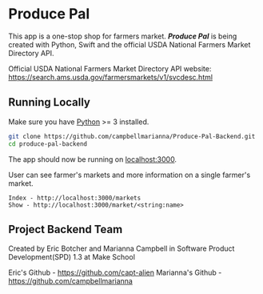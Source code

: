 # Produce Pal

This app is a one-stop shop for farmers market.
**_Produce Pal_** is being created with Python, Swift and the official USDA National Farmers Market Directory API.

Official USDA National Farmers Market Directory API website:  https://search.ams.usda.gov/farmersmarkets/v1/svcdesc.html

## Running Locally
Make sure you have [Python](https://www.python.org/) >= 3 installed.

```sh
git clone https://github.com/campbellmarianna/Produce-Pal-Backend.git
cd produce-pal-backend
```

The app should now be running on [localhost:3000](http://localhost:3000/).

User can see farmer's markets and more information on a single farmer's market.

```
Index - http://localhost:3000/markets
Show - http://localhost:3000/market/<string:name>
```
## Project Backend Team

Created by Eric Botcher and Marianna Campbell in Software Product Development(SPD) 1.3 at Make School

Eric's Github -  https://github.com/capt-alien
Marianna's Github - https://github.com/campbellmarianna
